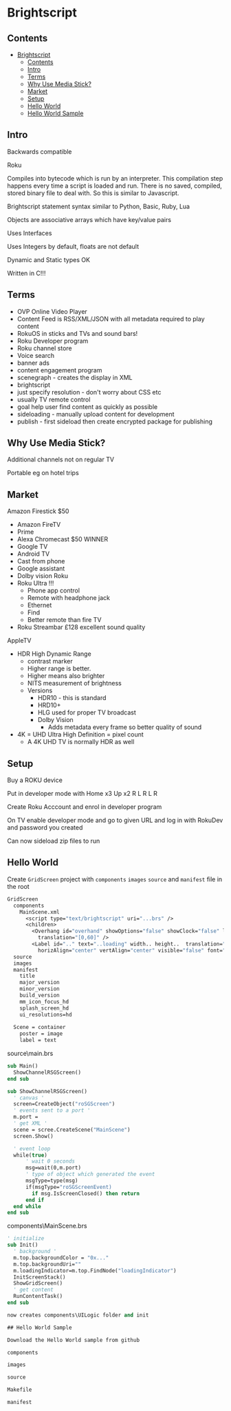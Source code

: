 # Brightscript

## Contents

- [Brightscript](#brightscript)
  - [Contents](#contents)
  - [Intro](#intro)
  - [Terms](#terms)
  - [Why Use Media Stick?](#why-use-media-stick)
  - [Market](#market)
  - [Setup](#setup)
  - [Hello World](#hello-world)
  - [Hello World Sample](#hello-world-sample)

## Intro

Backwards compatible

Roku

Compiles into bytecode which is run by an interpreter.  This compilation step happens every time a script is loaded and run.  There is no saved, compiled, stored binary file to deal with.  So this is similar to Javascript.

Brightscript statement syntax similar to Python, Basic, Ruby, Lua

Objects are associative arrays which have key/value pairs

Uses Interfaces

Uses Integers by default, floats are not default

Dynamic and Static types OK

Written in C!!!

## Terms

- OVP Online Video Player
- Content Feed is RSS/XML/JSON with all metadata required to play content
- RokuOS in sticks and TVs and sound bars!
- Roku Developer program
- Roku channel store
- Voice search
- banner ads
- content engagement program
- scenegraph - creates the display in XML 
- brightscript
- just specify resolution - don't worry about CSS etc
- usually TV remote control
- goal help user find content as quickly as possible
- sideloading - manually upload content for development
- publish - first sideload then create encrypted package for publishing

## Why Use Media Stick?

Additional channels not on regular TV

Portable eg on hotel trips

## Market

Amazon Firestick $50 
- Amazon FireTV
- Prime
- Alexa
Chromecast $50 WINNER
- Google TV
- Android TV
- Cast from phone
- Google assistant
- Dolby vision
Roku
- Roku Ultra !!!
  - Phone app control
  - Remote with headphone jack
  - Ethernet
  - Find
  - Better remote than fire TV
- Roku Streambar £128 excellent sound quality

AppleTV


- HDR High Dynamic Range 
  - contrast marker
  - Higher range is better.
  - Higher means also brighter
  - NITS measurement of brightness
  - Versions
    - HDR10 - this is standard
    - HRD10+ 
    - HLG used for proper TV broadcast
    - Dolby Vision
      - Adds metadata every frame so better quality of sound
- 4K = UHD Ultra High Definition = pixel count
  - A 4K UHD TV is normally HDR as well

## Setup

Buy a ROKU device

Put in developer mode with Home x3 Up x2 R L R L R

Create Roku Acccount and enrol in developer program

On TV enable developer mode and go to given URL and log in with RokuDev and password you created

Can now sideload zip files to run

## Hello World

Create `GridScreen` project with `components` `images` `source` and `manifest` file in the root

```vb
GridScreen
  components
    MainScene.xml
      <script type="text/brightscript" uri="...brs" />
      <children>
        <Overhang id="overhand" showOptions="false" showClock="false" logoUrl="..." 
          translation="[0,60]" />
        <Label id=".." text="..loading" width.. height..  translation="[0,0]" 
          horizAlign="center" vertAlign="center" visible="false" font="font:.." />
  source
  images
  manifest
    title
    major_version
    minor_version
    build_version
    mm_icon_focus_hd
    splash_screen_hd
    ui_resolutions=hd
  
  Scene = container
    poster = image
    label = text
```

source\main.brs 

```vb
sub Main()
  ShowChannelRSGScreen()
end sub

sub ShowChannelRSGScreen()
  ' canvas '
  screen=CreateObject("roSGScreen")
  ' events sent to a port '
  m.port = 
  ' get XML '
  scene = scree.CreateScene("MainScene")
  screen.Show()

  ' event loop
  while(true)
      ' wait 0 seconds
      msg=wait(0,m.port)
      ' type of object which generated the event
      msgType=type(msg)
      if(msgType="roSGScreenEvent)
        if msg.IsScreenClosed() then return
      end if 
  end while
end sub
```

components\MainScene.brs

```vb
' initialize
sub Init()
  ' background '
  m.top.backgroundColor = "0x..."
  m.top.backgroundUri=""
  m.loadingIndicator=m.top.FindNode("loadingIndicator") 
  InitScreenStack()
  ShowGridScreen()
  ' get content
  RunContentTask()
end sub

now creates components\UILogic folder and init

## Hello World Sample

Download the Hello World sample from github

components

images

source

Makefile

manifest


